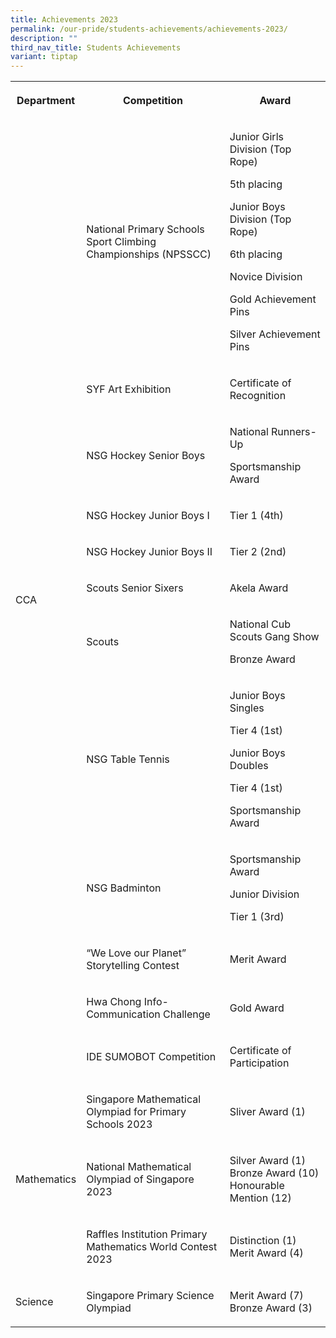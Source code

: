 ```yaml
---
title: Achievements 2023
permalink: /our-pride/students-achievements/achievements-2023/
description: ""
third_nav_title: Students Achievements
variant: tiptap
---
```

<table style="minWidth: 75px">
<colgroup>
<col>
<col>
<col>
</colgroup>
<tbody>
<tr>
<th rowspan="1" colspan="1">
<p><strong>Department</strong>
</p>
</th>
<th rowspan="1" colspan="1">
<p><strong>Competition</strong>
</p>
</th>
<th rowspan="1" colspan="1">
<p><strong>Award</strong>
</p>
</th>
</tr>
<tr>
<td rowspan="12" colspan="1">
<p>CCA</p>
</td>
<td rowspan="1" colspan="1">
<p>National Primary Schools Sport Climbing Championships (NPSSCC)</p>
</td>
<td rowspan="1" colspan="1">
<p>Junior Girls Division (Top Rope)</p>
<p>5th placing</p>
<p>Junior Boys Division (Top Rope)</p>
<p>6th placing</p>
<p>Novice Division</p>
<p>Gold Achievement Pins</p>
<p>Silver Achievement Pins</p>
</td>
</tr>
<tr>
<td rowspan="1" colspan="1">
<p>SYF Art Exhibition</p>
</td>
<td rowspan="1" colspan="1">
<p>Certificate of Recognition</p>
</td>
</tr>
<tr>
<td rowspan="1" colspan="1">
<p>NSG Hockey Senior Boys</p>
</td>
<td rowspan="1" colspan="1">
<p>National Runners-Up</p>
<p>Sportsmanship Award</p>
</td>
</tr>
<tr>
<td rowspan="1" colspan="1">
<p>NSG Hockey Junior Boys I</p>
</td>
<td rowspan="1" colspan="1">
<p>Tier 1 (4th)</p>
</td>
</tr>
<tr>
<td rowspan="1" colspan="1">
<p>NSG Hockey Junior Boys II</p>
</td>
<td rowspan="1" colspan="1">
<p>Tier 2 (2nd)</p>
</td>
</tr>
<tr>
<td rowspan="1" colspan="1">
<p>Scouts Senior Sixers</p>
</td>
<td rowspan="1" colspan="1">
<p>Akela Award</p>
</td>
</tr>
<tr>
<td rowspan="1" colspan="1">
<p>Scouts</p>
</td>
<td rowspan="1" colspan="1">
<p>National Cub Scouts Gang Show</p>
<p>Bronze Award</p>
</td>
</tr>
<tr>
<td rowspan="1" colspan="1">
<p>NSG Table Tennis</p>
</td>
<td rowspan="1" colspan="1">
<p>Junior Boys Singles</p>
<p>Tier 4 (1st)</p>
<p>Junior Boys Doubles</p>
<p>Tier 4 (1st)</p>
<p>Sportsmanship Award</p>
</td>
</tr>
<tr>
<td rowspan="1" colspan="1">
<p>NSG Badminton</p>
</td>
<td rowspan="1" colspan="1">
<p>Sportsmanship Award</p>
<p>Junior Division</p>
<p>Tier 1 (3rd)</p>
</td>
</tr>
<tr>
<td rowspan="1" colspan="1">
<p>“We Love our Planet” Storytelling Contest</p>
</td>
<td rowspan="1" colspan="1">
<p>Merit Award</p>
</td>
</tr>
<tr>
<td rowspan="1" colspan="1">
<p>Hwa Chong Info-Communication Challenge</p>
</td>
<td rowspan="1" colspan="1">
<p>Gold Award</p>
</td>
</tr>
<tr>
<td rowspan="1" colspan="1">
<p>IDE SUMOBOT Competition</p>
</td>
<td rowspan="1" colspan="1">
<p>Certificate of Participation</p>
</td>
</tr>
<tr>
<td rowspan="3" colspan="1">
<p>Mathematics</p>
</td>
<td rowspan="1" colspan="1">
<p>Singapore Mathematical Olympiad for Primary Schools 2023</p>
</td>
<td rowspan="1" colspan="1">
<p>Sliver Award (1)</p>
</td>
</tr>
<tr>
<td rowspan="1" colspan="1">
<p>National Mathematical Olympiad of Singapore 2023</p>
</td>
<td rowspan="1" colspan="1">
<p>Silver Award (1)
<br>Bronze Award (10)
<br>Honourable Mention (12)</p>
</td>
</tr>
<tr>
<td rowspan="1" colspan="1">
<p>Raffles Institution Primary Mathematics World Contest 2023</p>
</td>
<td rowspan="1" colspan="1">
<p>Distinction (1)
<br>Merit Award (4)</p>
</td>
</tr>
<tr>
<td rowspan="1" colspan="1">
<p>Science</p>
</td>
<td rowspan="1" colspan="1">
<p>Singapore Primary Science Olympiad</p>
</td>
<td rowspan="1" colspan="1">
<p>Merit Award (7)
<br>Bronze Award (3)</p>
</td>
</tr>
</tbody>
</table>
<p></p>